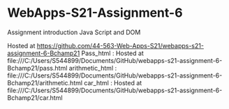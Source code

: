 # WebApps-S21-Assignment-6
Assignment introduction Java Script and DOM

Hosted at https://github.com/44-563-Web-Apps-S21/webapps-s21-assignment-6-Bchamp21
Pass_html : Hosted at file:///C:/Users/S544899/Documents/GitHub/webapps-s21-assignment-6-Bchamp21/pass.html
arithmetic_html : file:///C:/Users/S544899/Documents/GitHub/webapps-s21-assignment-6-Bchamp21/arithmetic.html
car_html : Hosted at file:///C:/Users/S544899/Documents/GitHub/webapps-s21-assignment-6-Bchamp21/car.html
